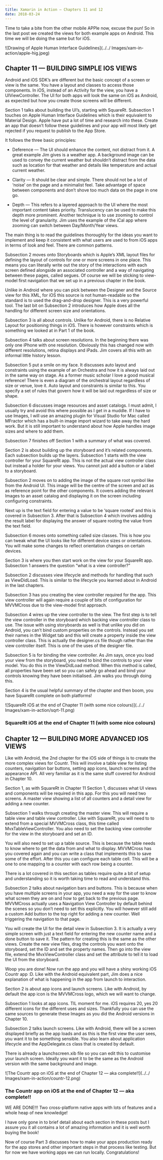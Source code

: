 ```yaml
--- 
title: Xamarin in Action — Chapters 11 and 12
date: 2018-03-24
---
```


Time to take a bite from the other mobile APPle now, excuse the pun! So in the last post we created the views for both example apps on Android. This time we will be doing the same but for iOS.


![Drawing of Apple Human Interface Guidelines](../../ Images/xam-in-action/apple-hig.jpeg)

## Chapter 11 — BUILDING SIMPLE IOS VIEWS

Android and iOS SDK’s are different but the basic concept of a screen or view is the same. You have a layout and classes to access those components. In iOS, instead of an Activity for the view, you have a UIViewController. The UI for both apps will look the same on iOS as Android, as expected but how you create those screens will be different.

Section 1 talks about building the UI’s, starting with SquareRt. Subsection 1 touches on Apple Human Interface Guidelines which is their equivalent to Material Design. Apple have put a lot of time and research into these. Create an app that doesn’t follow these guidelines and your app will most likely get rejected if you request to publish to the App Store.

It follows the three basic principles:

- Deference — The UI should enhance the content, not distract from it. A great example Jim gives is a weather app. A background image can be used to convey the current weather but shouldn’t distract from the data such as location for that weather and details like temperature and actual current weather.

- Clarity — It should be clear and simple. There should not be a lot of ‘noise’ on the page and a minimalist feel. Take advantage of space between components and don’t shove too much data on the page in one go.

- Depth — This refers to a layered approach to the UI where the most important content takes priority. Translucency can be used to make this depth more prominent. Another technique is to use zooming to control the level of granularity. Jim uses the example of the iCal app where zooming can switch between Day/Month/Year views.

The main thing is to read the guidelines thoroughly for the ideas you want to implement and keep it consistent with what users are used to from iOS apps in terms of look and feel. There are common patterns.

Subsection 2 moves onto Storyboards which is Apple’s XML layout files for defining the layout of controls for one or more screens in one place. This means you can literally write out the story of the interactions with each screen defined alongside an associated controller and a way of navigating between these pages, called segues. Of course we will be sticking to view-model first navigation that we set up in a previous chapter in the book.

Unlike in Android where you can pick between the Designer and the Source view for this XML, for iOS this source is not human-readable so the standard is to used the drag-and-drop designer. This is a very powerful tool. The last bit on Subsection 2 introduces how Apple does all the handling for different screen size and orientations.

Subsection 3 is all about controls. Unlike for Android, there is no Relative Layout for positioning things in iOS. There is however constraints which is something we looked at in Part 1 of the book.

Subsection 4 talks about screen resolutions. In the beginning there was only one iPhone with one resolution. Obviously this has changed now with different resolutions, retina displays and iPads. Jim covers all this with an informal little history lesson.

Subsection 5 put a smile on my face. It discusses auto layout and constraints using the example of an Orchestra and how it is always laid out in the same way on stage. As a former music scholar I love a good musical reference! There is even a diagram of the orchestral layout regardless of size or venue, love it. Auto layout and constraints is similar to this. You specify a set of rules that govern how it will be laid out regardless of size or shape.

Subsection 6 discusses image resources and asset catalogs. I must admit, I usually try and avoid this where possible as I get in a muddle. If I have to use  Images, I will use an amazing plugin for Visual Studio for Mac called MFractor which has a built-in image import wizard to take away the hard work. But it is still important to understand about how Apple handles image sizes and where to add them.

Subsection 7 finishes off Section 1 with a summary of what was covered.

Section 2 is about building up the storyboard and it’s related components. Each subsection builds up the layers. Subsection 1 starts with the view controller for your SquareRt app. This is not the actual view controller class but instead a holder for your views. You cannot just add a button or a label to a storyboard.

Subsection 2 moves on to adding the image of the square root symbol like from the Android UI. This image will be the centre of the screen and act as as reference point for the other components. It covers adding the relevant  Images to an asset catalog and displaying it on the screen including configuring constraints.

Next up is the text field for entering a value to be ‘square rooted’ and this is covered in Subsection 3. After that is Subsection 4 which involves adding the result label for displaying the answer of square rooting the value from the text field.

Subsection 6 moves onto something called size classes. This is how you can tweak what the UI looks like for different device sizes or orientations. You will make some changes to reflect orientation changes on certain devices.

Section 3 is where you then start work on the view for your SquareRt app. Subsection 1 answers the question “what is a view controller?”

Subsection 2 discusses view lifecycle and methods for handling that such as ViewDidLoad. This is similar to the lifecycle you learned about in Android in the last chapters.

Subsection 3 has you creating the view controller required for the app. This view controller will again require a couple of bits of configuration for MVVMCross due to the view-model first approach.

Subsection 4 wires up the view controller to the view. The first step is to tell the view controller in the storyboard which backing view controller class to use. The issue with using storyboards as well is that unlike you did on Android, you can’t bind custom properties on the controls. Instead you set their names in the Widget tab and this will create a property inside the view controller class. This is actually the designer.cs file though rather than the view controller itself. This is one of the uses of the designer file.

Subsection 5 is for binding the view controller. As Jim says, once you load your view from the storyboard, you need to bind the controls to your view model. You do this in the ViewDidLoad method. When this method is called, all properties have been set so you can safely go ahead and bind your controls knowing they have been initialised. Jim walks you through doing this.

Section 4 is the usual helpful summary of the chapter and then boom, you have SquareRt complete on both platforms!

![SquareRt iOS at the end of Chapter 11 (with some nice colours)](../../ Images/xam-in-action/sqrt-11.png)
### SquareRt iOS at the end of Chapter 11 (with some nice colours)

## Chapter 12 — BUILDING MORE ADVANCED IOS VIEWS

Like with Android, the 2nd chapter for the iOS side of things is to create the more complex views for Countr. This will involve a table view for listing counters, navigation bar buttons, setting app icons, launch screens and the appearance API. All very familiar as it is the same stuff covered for Android in Chapter 10.

Section 1, as with SquareRt in Chapter 11 Section 1, discusses what UI views and components will be required in this app. For this you will need two screens. A master view showing a list of all counters and a detail view for adding a new counter.

Subsection 1 walks through creating the master view. This will require a table view and table view controller. Like with SquareRt, you will need to to extend from a special MVVMCross class, this time called MvxTableViewController. You also need to set the backing view controller for the view in the storyboard and set an ID.

You will also need to set up a table source. This is because the table needs to know where to get the data from and what to display. MVVMCross has you covered again and you can write a class that implements this to save some of the effort. After this you can configure each table cell. This will be a one to one mapping to a counter with each row being a counter.

There is a lot covered in this section as tables require quite a bit of setup and understanding so it is worth taking time to read and understand this.

Subsection 2 talks about navigation bars and buttons. This is because when you have multiple screens in your app, you need a way for the user to know what screen they are on and how to get back to the previous page. MVVMCross actually uses a Navigation View Controller by default behind the scenes so you don’t need to set this explicitly. You will however still add a custom Add button to the top right for adding a new counter. Well triggering the navigation to that page.

You will create the UI for the detail view in Subsection 3. It is actually a very simple screen with just a text field for entering the new counter name and a done button to save it. The pattern for creating this is the same as the other views. Create the new view files, drag the controls you want onto the storyboard, set the ID and set the property names. Then go into the view file, extend the MvxViewController class and set the attribute to tell it to load the UI from the storyboard.

Woop you are done! Now run the app and you will have a shiny working iOS Countr app :D. Like with the Android equivalent part, Jim does a nice explanation of what is happening in the app from launch to interaction.

Section 2 is about app icons and launch screens. Like with Android, by default the app icon is the MVVMCross logo, which we will want to change.

Subsection 1 looks at app icons. TIL moment for me. iOS requires 20, yes 20 different icons for the different uses and sizes. Thankfully you can use the same sources to generate these  Images as you did the Android versions in Chapter 10.

Subsection 2 talks launch screens. Like with Android, there will be a screen displayed briefly as the app loads and as this is the first view the user sees, you want it to be something sensible. You also learn about application lifecycle and the AppDelegate.cs class that is created by default.

There is already a launchscreen.xib file so you can edit this to customise your launch screen. Ideally you want it to be the same as the Android version with the same background and image.

![The Countr app on iOS at the end of Chapter 12 — aka complete!!](../../ Images/xam-in-action/countr-12.png)
### The Countr app on iOS at the end of Chapter 12 — aka complete!!

WE ARE DONE!!! Two cross-platform native apps with lots of features and a whole heap of new knowledge!

I have only gone in to brief detail about each section in these posts but I assure you it all contains a lot of amazing information and it is well worth buying the book!

Now of course Part 3 discusses how to make your apps production ready for the app stores and other important steps in that process like testing. But for now we have working apps we can run locally. Congratulations!

